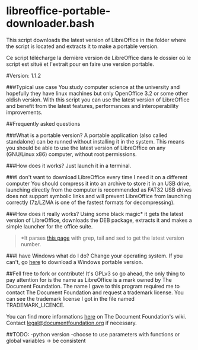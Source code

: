 libreoffice-portable-downloader.bash
====================================
This script downloads the latest version of LibreOffice in the folder where the script is located and extracts it to make a portable version.

Ce script télécharge la dernière version de LibreOffice dans le dossier où le script est situé et l'extrait pour en faire une version portable.

#Version: 1.1.2

###Typical use case
You study computer science at the university and hopefully they have linux machines but only OpenOffice 3.2 or some other oldish version. With this script you can use the latest version of LibreOffice and benefit from the latest features, performances and interoperability improvements. 

##Frequently asked questions

###What is a portable version?
A portable application (also called standalone) can be runned without installing it in the system. This means you should be able to use the latest version of LibreOffice on any (GNU/Linux x86) computer, without root permissions.

###How does it works?
Just launch it in a terminal.

###I don't want to download LibreOffice every time I need it on a different computer
You should compress it into an archive to store it in an USB drive, launching directly from the computer is recommended as FAT32 USB drives does not support symbolic links and will prevent LibreOffice from launching correctly (7z/LZMA is one of the fastest formats for decompressing).

###How does it really works?
Using some black magic* it gets the latest version of LibreOffice, downloads the DEB package, extracts it and makes a simple launcher for the office suite.

>*It parses [this page](https://download.documentfoundation.org/libreoffice/stable/) with grep, tail and sed to get the latest version number.

###I have Windows what do I do?
Change your operating system. If you can't, go [here](https://www.libreoffice.org/download/portable/) to download a Windows portable version.


##Fell free to fork or contribute!
It's GPLv3 so go ahead, the only thing to pay attention for is the name as LibreOffice is a mark owned by The Document Foundation. The name I gave to this program required me to contact The Document Foundation and request a trademark license. You can see the trademark license I got in the file named TRADEMARK_LICENCE.

You can find more informations [here](https://wiki.documentfoundation.org/TradeMark_Policy) on The Document Foundation's wiki. Contact [legal@documentfoundation.org](mailto:legal@documentfoundation.org) if necessary.



##TODO:
	-python version
	-choose to use parameters with functions or global variables -> be consistent
